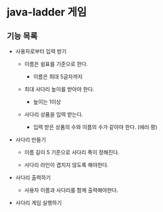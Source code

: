 # java-ladder 게임

## 기능 목록

- 사용자로부터 입력 받기
    
    - 이름은 쉼표를 기준으로 한다.
    
        - 이름은 최대 5글자까지
    
    - 최대 사다리 높이를 받아야 한다.
    
        - 높이는 1이상
        
    - 사다리 상품을 입력 받는다.
        
        - 입력 받은 상품의 수와 이름의 수가 같아야 한다. (에러 팡)

- 사다리 만들기
    
    - 이름 길이 5 기준으로 사다리 폭이 정해진다.
    
    - 사다리 라인이 겹치지 않도록 해야한다.
    
    
- 사다리 출력하기
 
    - 사용자 이름과 사다리를 함께 출력해야한다.

- 사다리 게임 실행하기